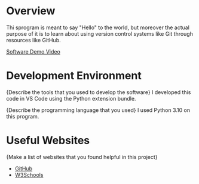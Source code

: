 # Overview

Thi sprogram is meant to say "Hello" to the world, but moreover the actual purpose of it is to learn about using 
version control systems like Git through resources like GitHub.

[Software Demo Video](https://youtu.be/3qxuV_L0yk0)

# Development Environment

{Describe the tools that you used to develop the software}
I developed this code in VS Code using the Python extension bundle.

{Describe the programming language that you used}
I used Python 3.10 on this program.

# Useful Websites

{Make a list of websites that you found helpful in this project}
* [GitHub](https://github.com/HazenMo)
* [W3Schools](https://www.w3schools.com/)